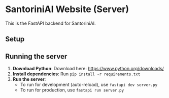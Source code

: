 # SantoriniAI Website (Server)

This is the FastAPI backend for SantoriniAI.

## Setup
## Running the server
1. **Download Python**: Download here: https://www.python.org/downloads/
2. **Install dependencies**: Run `pip install -r requirements.txt`
3. **Run the server**:
   - To run for development (auto-reload), use `fastapi dev server.py`
   - To run for production, use `fastapi run server.py`